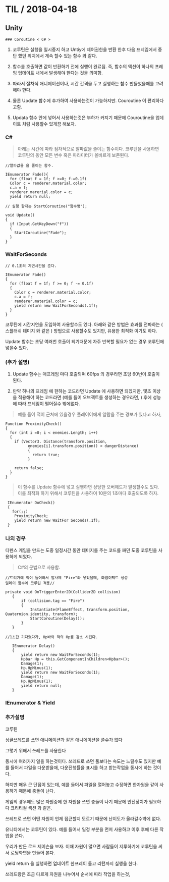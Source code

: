 # TIL   / 2018-04-18
  ## Unity
    ### Coroutine < C# >



1. 코루틴은 실행을 일시중지 하고 Untiy에 제어권한을 반환 한후 다음 프레임에서 중단 했던 위치에서 계속 할수 있는 함수 와 같다.

2. 함수를 호출하면 값이 반환하기 전에 실행이 완료됨. 즉, 함수의 액션이 하나의 프레임 업데이트 내에서 발생해야 한다는 것을 의미함.

3. 따라서 절차식 애니메이션이나, 시간 간격을 두고 실행하는 함수 만들었을때를 고려해야 한다.

4. 물론 Update 함수에 추가하여 사용하는것이 가능하지만. Couroutine 이 편리하다고함.

5. Updata 함수 안에 넣어서 사용하는것은 부하가 커지기 때문에 Couroutine을 업데이트 처럼 사용할수 있게끔 해보자.

### C#
>아래는 시간에 따라 점차적으로 알파값을 줄이는 함수이다.
코루틴을 사용하면 코루틴의 동안 모든 변수 혹은 파라미터가 올바르게 보존된다.

```
//알파값을 을 줄이는 함수.

IEnumerator Fade(){
  for (float f = 1f; f >=0; f-=0.1f)
  Color c = renderer.material.color;
  c.a = f;
  renderer.marerial.color = c;
  yield return null;

// 실행 할때는 StartCoroutine("함수명");

void Update()
{
  if (Input.GetKeyDown("f"))
  {
    StartCoroutine("Fade");
  }
}
```

### WaitForSeconds

```
// 0.1초의 지연시간을 준다.

IEnumerator Fade()
{
  for (float f = 1f; f >= 0; f -= 0.1f)
  {
    Color c = renderer.material.color;
    c.a = f;
    renderer.material.color = c;
    yield return new WaitForSeconds(.1f);
  }
}
```
코루틴에 시간지연을 도입하여 사용할수도 있다.
아래와 같은 방법은 효과를 전파하는 ( 스플래쉬 데미지 와 같은 ) 방법으로 사용할수도 있지만,  유용한 최적화 이기도 하다.

Update 함수는 초당 여러번 호출이 되기때문에 자주 반복할 필요가 없는 경우 코루틴에 넣을수 있다.

### (추가 설명)
1.  Update 함수는 매프레임 마다 호출되며 60fps 의 경우라면 초당 60번이 호출이 된다.

2.  만약 하나의 프레임 에 한하는 코드라면 Update 에 사용하면 되겠지만, 몇초 이상 을 적용해야 하는 코드라면 (예를 들어 오브젝트를 생성하는 경우라면, ) 후에 성능에 따라 프레임이 떨어질수 밖에없다.


>예를 들어 적이 근처에 있을경우 플레이어에게 알람을 주는 경보가 있다고 하자,
```
Function ProximityCheck()
{
  for (int i =0; i < enemies.Length; i++)
  {
    if (Vector3. Distance(transform.position,
          enemies[i].transform.position)) < dangerDistance)
          {
            return true;
          }

    return false;
  }
}
```

 >이 함수를 Update 함수에 넣고 실행하면 상당한 오버헤드가 발생할수도 있다.
 이를 최적화 하기 위해서 코루틴을 사용하여 10분의 1초마다 호출되도록 하자.

```
 IEnumerator DoCheck()
 {
   for(;;)
    ProximityCheck;
    yield return new WaitFor Seconds(.1f);
 }
```

### 나의 경우

디펜스 게임을 만드는 도중 일정시간 동안 데미지를 주는 코드를 짜던 도중 코루틴을 사용하게 되었다.

>C#의 문법으로 사용함.

```
//트리거에 적이 들어와서 발사체 "Fire"와 닿았을때, 화염이펙트 생성
딜레이 함수에 코루틴 적용//

private void OnTriggerEnter2D(Collider2D collision)
   {
       if (collision.tag == "Fire")
       {
           Instantiate(FlameEffect, transform.position, Quaternion.identity, transform);
           StartCoroutine(Delay());
       }
   }

//1초간 기다렸다가, Hp바와 적의 Hp를 감소 시킨다.

   IEnumerator Delay()
   {
       yield return new WaitForSeconds(1);
       Hpbar Hp = this.GetComponentInChildren<Hpbar>();
       Damage(1);
       Hp.HpMinus(1);
       yield return new WaitForSeconds(1);
       Damage(1);
       Hp.HpMinus(1);
       yield return null;
   }
```

### IEnumerator & Yield

### 추가설명
코루틴

싱글쓰레드를 쓰면
애니메이션과 같은
애니메이션을 쓸수가 없다

그렇기 위해서 쓰레드를 사용한다

동시에 여러가지 일을 하는것이다.
쓰레드로 쓰면 풀보다는 속도는 느릴수도 있지만
예를 들어서 파일을 다운받을때, 다운진행률을 표시를 하고 받는작업을 동시에 하는 것이다.

하지만 매우 큰 단점이 있는데,
예를 들어서 파일을 열어놓고 수정하면  한자원을 같이 사용하기 때문에 충돌이 난다.

게임의 경우에도 많은 자원중에 한 자원을 쓰면 충돌이 나기 때문에 안전장치가 필요하다
크리티컬 섹션 과 같은.

쓰레드로 쓰면 어떤 자원이 언제 접근할지 모르기 때문에 난이도가 올라갈수밖에 없다.

유니티에서는 코루틴이 있다.
예를 들어서 일정 부분을 먼저 사용하고 이후 후에 다른 작업을 쓴다.

우리가 만든 로드 제이슨을 보자.
이때 자원이 많으면 사람들이 지루하기에
코루틴을 써서 로딩화면을 만들어 본다.

yield return 을 실행하면
업데이트 한프레이 돌고 리턴까지 실행을 한다.

쓰레드랑은 조금 다르게
자원을 나누어서 순서에 따라 작업을 하는것,
